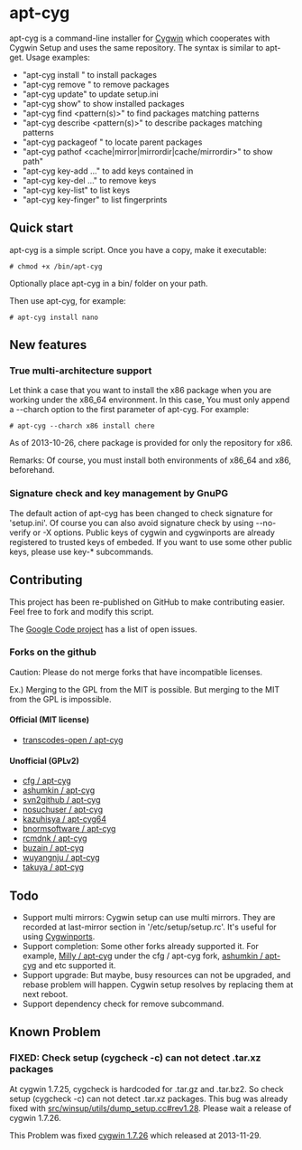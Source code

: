 apt-cyg
=======

apt-cyg is a command-line installer for [Cygwin](http://cygwin.com/) which cooperates with Cygwin Setup and uses the same repository. The syntax is similar to apt-get. Usage examples:

* "apt-cyg install <package names>" to install packages
* "apt-cyg remove <package names>" to remove packages
* "apt-cyg update" to update setup.ini
* "apt-cyg show" to show installed packages
* "apt-cyg find <pattern(s)>" to find packages matching patterns
* "apt-cyg describe <pattern(s)>" to describe packages matching patterns
* "apt-cyg packageof <commands or files>" to locate parent packages
* "apt-cyg pathof <cache|mirror|mirrordir|cache/mirrordir>" to show path"
* "apt-cyg key-add <files> ..." to add keys contained in <files>
* "apt-cyg key-del <keyids> ..." to remove keys <keyids>
* "apt-cyg key-list" to list keys
* "apt-cyg key-finger" to list fingerprints

Quick start
-----------

apt-cyg is a simple script. Once you have a copy, make it executable:

    # chmod +x /bin/apt-cyg

Optionally place apt-cyg in a bin/ folder on your path.

Then use apt-cyg, for example:

    # apt-cyg install nano

New features
------------

### True multi-architecture support

Let think a case that you want to install the x86 package when you are working under the x86_64 environment.
In this case, You must only append a --charch option to the first parameter of apt-cyg.
For example:

    # apt-cyg --charch x86 install chere

As of 2013-10-26, chere package is provided for only the repository for x86.

Remarks:
Of course, you must install both environments of x86_64 and x86, beforehand.

### Signature check and key management by GnuPG

The default action of apt-cyg has been changed to check signature for 'setup.ini'.
Of course you can also avoid signature check by using --no-verify or -X options.
Public keys of cygwin and cygwinports are already registered to trusted keys of embeded.
If you want to use some other public keys, please use key-* subcommands.

Contributing
------------

This project has been re-published on GitHub to make contributing easier. Feel free to fork and modify this script.

The [Google Code project](https://code.google.com/p/apt-cyg/) has a list of open issues.

### Forks on the github

Caution:
Please do not merge forks that have incompatible licenses.

Ex.) Merging to the GPL from the MIT is possible. But merging to the MIT from the GPL  is impossible.

#### Official (MIT license)

* [transcodes-open / apt-cyg](https://github.com/transcode-open/apt-cyg/network)

#### Unofficial (GPLv2)

* [cfg / apt-cyg](https://github.com/cfg/apt-cyg/network)
* [ashumkin / apt-cyg](https://github.com/ashumkin/apt-cyg/network)
* [svn2github / apt-cyg](https://github.com/svn2github/apt-cyg/network)
* [nosuchuser / apt-cyg](https://github.com/nosuchuser/apt-cyg/network)
* [kazuhisya / apt-cyg64](https://github.com/kazuhisya/apt-cyg64/network)
* [bnormsoftware / apt-cyg](https://github.com/bnormsoftware/apt-cyg/network)
* [rcmdnk / apt-cyg](https://github.com/rcmdnk/apt-cyg/network)
* [buzain / apt-cyg](https://github.com/buzain/apt-cyg/network)
* [wuyangnju / apt-cyg](https://github.com/wuyangnju/apt-cyg/network)
* [takuya / apt-cyg](https://github.com/takuya/apt-cyg/network)

Todo
------------

* Support multi mirrors: Cygwin setup can use multi mirrors. They are recorded at last-mirror section in '/etc/setup/setup.rc'. It's useful for using [Cygwinports](http://cygwinports.org/).
* Support completion: Some other forks already supported it. For example, [Milly / apt-cyg](https://github.com/Milly/apt-cyg) under the cfg / apt-cyg fork, [ashumkin / apt-cyg](https://github.com/ashumkin/apt-cyg) and etc supported it.
* Support upgrade: But maybe, busy resources can not be upgraded, and rebase problem will happen. Cygwin setup resolves by replacing them at next reboot.
* Support dependency check for remove subcommand.

Known Problem
------------
### FIXED: Check setup (cygcheck -c) can not detect .tar.xz packages
At cygwin 1.7.25, cygcheck is hardcoded for .tar.gz and .tar.bz2.
So check setup (cygcheck -c) can not detect .tar.xz packages.
This bug was already fixed with [src/winsup/utils/dump_setup.cc#rev1.28](http://cygwin.com/cgi-bin/cvsweb.cgi/src/winsup/utils/dump_setup.cc?cvsroot=src#rev1.28).
Please wait a release of cygwin 1.7.26.

This Problem was fixed [cygwin 1.7.26](http://cygwin.com/ml/cygwin-announce/2013-11/msg00027.html) which released at 2013-11-29.
